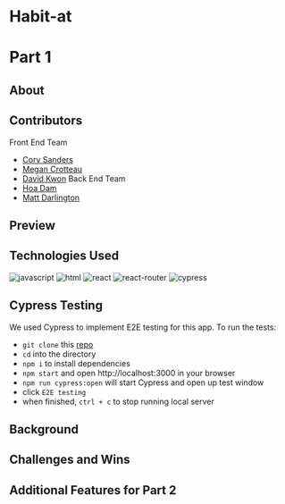 # Habit-at
# Part 1

## About


## Contributors
Front End Team
- [Cory Sanders](https://github.com/corysanders3)
- [Megan Crotteau](https://github.com/crotteau)
- [David Kwon](https://github.com/dkwon1223)
Back End Team
- [Hoa Dam](https://github.com/hoadam)
- [Matt Darlington](https://github.com/mdarl17)

## Preview


## Technologies Used
<div>
  <img src='https://img.shields.io/badge/JavaScript-F7DF1E.svg?style=for-the-badge&logo=JavaScript&logoColor=black' alt='javascript'/>
  <img src='https://img.shields.io/badge/HTML5-E34F26.svg?style=for-the-badge&logo=HTML5&logoColor=white' alt='html'/>
  <img src='https://img.shields.io/badge/React-61DAFB.svg?style=for-the-badge&logo=React&logoColor=black' alt='react'/>
  <img src='https://img.shields.io/badge/React%20Router-CA4245.svg?style=for-the-badge&logo=React-Router&logoColor=white' alt='react-router'/>
  <img src='https://img.shields.io/badge/Cypress-69D3A7.svg?style=for-the-badge&logo=Cypress&logoColor=white' alt='cypress'/>
</div>

## Cypress Testing
We used Cypress to implement E2E testing for this app. To run the tests:
- `git clone` this [repo](https://github.com/Habit-at-2311/fe-habit-at)
- `cd` into the directory
- `npm i` to install dependencies
- `npm start` and open http://localhost:3000 in your browser
- `npm run cypress:open` will start Cypress and open up test window
- click `E2E testing`
- when finished, `ctrl + c` to stop running local server
  
## Background
 

## Challenges and Wins


## Additional Features for Part 2

